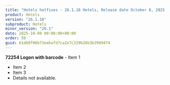 ```yaml
---
title: "Hotels hotfixes - 26.1.18 Hotels, Release date October 8, 2025 - Hotfixes"
product: Hotels
version: "26.1.18"
subproduct: Hotels
minor_version: "26.1"
date: 2025-10-08 00:00:00+00:00
order: 50
guid: 61d60f06b73eebafd7ca2e7c329b26b3b3989474
---
```


**72254 Logon with barcode** - Item 1- Item 2- Item 3- Details not available.
